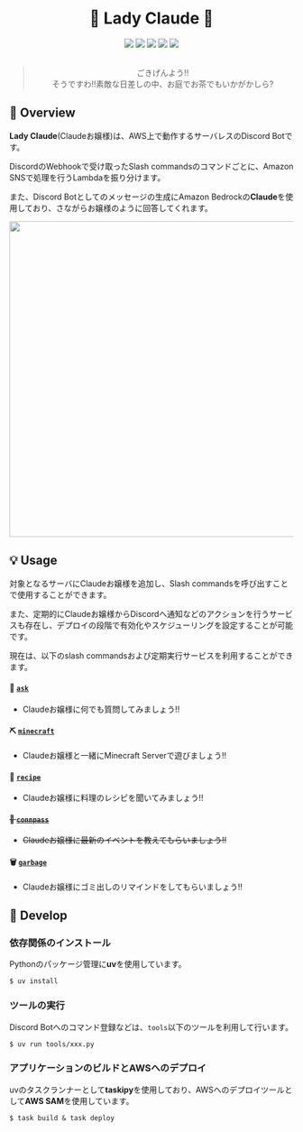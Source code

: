<h1 align="center">🎀 Lady Claude 🎀</h1>

<div align="center">
  <img src="https://img.shields.io/badge/-Discord-7289DA.svg?logo=discord&style=plastic">
  <img src="https://img.shields.io/badge/Python-3.10.6-3776AB.svg?logo=python&style=plastic">
  <img src="https://img.shields.io/badge/uv-0.5.24-D7FF64.svg?logo=astral&style=plastic">
  <img src="https://img.shields.io/badge/-Amazon%20Web%20Service-232F3E.svg?logo=amazon&style=plastic">
  <img src="https://img.shields.io/badge/AWS%20SAM-1.113.0-232F3E.svg?logo=amazon&style=plastic">
</div>

<br>

<div align="center">
  <blockquote>
  ごきげんよう!!<br>
  そうですわ!!素敵な日差しの中、お庭でお茶でもいかがかしら?
  </blockquote>
</div>

## 🌟 Overview

**Lady Claude**(Claudeお嬢様)は、AWS上で動作するサーバレスのDiscord Botです。

DiscordのWebhookで受け取ったSlash commandsのコマンドごとに、Amazon SNSで処理を行うLambdaを振り分けます。

また、Discord Botとしてのメッセージの生成にAmazon Bedrockの**Claude**を使用しており、さながらお嬢様のように回答してくれます。

<div align="center">
  <img width="560px" src="./images/overall-architecture.png" />
</div>

## 💡 Usage

対象となるサーバにClaudeお嬢様を追加し、Slash commandsを呼び出すことで使用することができます。

また、定期的にClaudeお嬢様からDiscordへ通知などのアクションを行うサービスも存在し、デプロイの段階で有効化やスケジューリングを設定することが可能です。

現在は、以下のslash commandsおよび定期実行サービスを利用することができます。

#### 🤔 [`ask`](https://github.com/tosuri13/lady-claude/blob/main/documents/ask-architecture.md)

- Claudeお嬢様に何でも質問してみましょう!!

#### ⛏️ [`minecraft`](https://github.com/tosuri13/lady-claude/blob/main/documents/minecraft-architecture.md)

- Claudeお嬢様と一緒にMinecraft Serverで遊びましょう!!

#### 🍰 [`recipe`](https://github.com/tosuri13/lady-claude/blob/main/documents/recipe-architecture.md)

- Claudeお嬢様に料理のレシピを聞いてみましょう!!

#### ~~📢 [`connpass`](https://github.com/tosuri13/lady-claude/blob/main/documents/connpass-architecture.md)~~

- ~~Claudeお嬢様に最新のイベントを教えてもらいましょう!!~~

#### 🗑️ [`garbage`](https://github.com/tosuri13/lady-claude/blob/main/documents/garbage-architecture.md)

- Claudeお嬢様にゴミ出しのリマインドをしてもらいましょう!!

## 🚧 Develop

### 依存関係のインストール

Pythonのパッケージ管理に**uv**を使用しています。

```
$ uv install
```

### ツールの実行

Discord Botへのコマンド登録などは、`tools`以下のツールを利用して行います。

```
$ uv run tools/xxx.py
```

### アプリケーションのビルドとAWSへのデプロイ

uvのタスクランナーとして**taskipy**を使用しており、AWSへのデプロイツールとして**AWS SAM**を使用しています。

```
$ task build & task deploy
```
